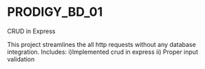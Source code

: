 # PRODIGY_BD_01
CRUD in Express

This project streamlines the all http requests without any database integration.
Includes:
i)Implemented crud in express
ii) Proper input validation

